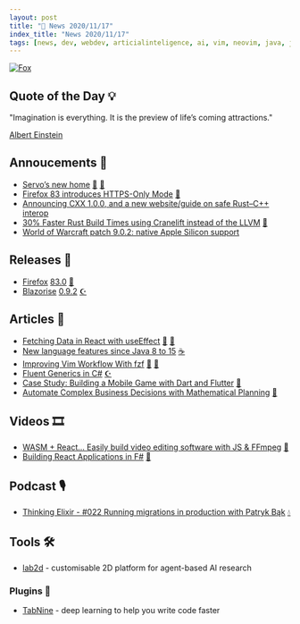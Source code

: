 ```yaml
---
layout: post
title: "📜 News 2020/11/17"
index_title: "News 2020/11/17"
tags: [news, dev, webdev, articialinteligence, ai, vim, neovim, java, javascript, dartlang, rustlang, firefox, elixirlang, csharp, fsharp, dotnet]
---
```


<a href="https://daily-tech-news.github.io/2020/11/17/news.html">
  <img src="https://user-images.githubusercontent.com/430272/99471458-5619eb00-2925-11eb-8a94-801fea6e3738.jpg"
     alt="Fox"
     class="image">
</a>

## Quote of the Day 💡

"Imagination is everything. It is the preview of life’s coming attractions."

[Albert Einstein](https://en.wikipedia.org/wiki/Albert_Einstein)

## Annoucements 🥁

- [Servo’s new home](https://blog.servo.org/2020/11/17/servo-home/) [🦀](https://www.rust-lang.org "#rust") [🦊](https://www.mozilla.org/en-US/firefox "#firefox")
- [Firefox 83 introduces HTTPS-Only Mode](https://blog.mozilla.org/security/2020/11/17/firefox-83-introduces-https-only-mode/) [🦊](https://www.mozilla.org/en-US/firefox "#firefox")
- [Announcing CXX 1.0.0, and a new website/guide on safe Rust–C++ interop](https://cxx.rs)
- [30% Faster Rust Build Times using Cranelift instead of the LLVM](https://github.com/rust-lang/rust/pull/77975) [🦀](https://www.rust-lang.org "#rust")
- [World of Warcraft patch 9.0.2: native Apple Silicon support](https://us.forums.blizzard.com/en/wow/t/mac-support-update-november-16/722775)

## Releases 🥳

- [Firefox](https://www.mozilla.org/en-US/firefox/) [83.0](https://www.mozilla.org/en-US/firefox/83.0/releasenotes/) [🦊](https://www.mozilla.org/en-US/firefox "#firefox")
- [Blazorise](https://blazorise.com) [0.9.2](https://blazorise.com/news/release-notes/092) [☪️ ](https://docs.microsoft.com/en-us/dotnet/csharp "#csharp #dotnet")

## Articles 📜

- [Fetching Data in React with useEffect](https://maxrozen.com/fetching-data-react-with-useeffect) [🔶](https://developer.mozilla.org/en-US/docs/Web/JavaScript "#javascript") [🔶](https://reactjs.org "#reactjs")
- [New language features since Java 8 to 15](https://advancedweb.hu/new-language-features-since-java-8-to-15) [☕️](https://www.java.com "#java")
- [Improving Vim Workflow With fzf](https://pragmaticpineapple.com/improving-vim-workflow-with-fzf/) [🍃](https://www.vim.org "#vim") [🍃](https://neovim.io "#neovim")
- [Fluent Generics in C#](https://tyrrrz.me/blog/fluent-generics) [☪️ ](https://docs.microsoft.com/en-us/dotnet/csharp "#csharp #dotnet")
- [Case Study: Building a Mobile Game with Dart and Flutter](https://blog.risingstack.com/case-study-dart-flutter-mobile-game/) [🎯](https://dart.dev "#dartlang")
- [Automate Complex Business Decisions with Mathematical Planning](https://medium.com/rocket-mortgage-technology-blog/automate-complex-business-decisions-with-mathematical-planning-738d89ddc3e7) [🔷](https://fsharp.org "#fsharp #dotnet")

## Videos 🎞

- [WASM + React... Easily build video editing software with JS & FFmpeg](https://www.youtube.com/watch?v=-OTc0Ki7Sv0) [🔶](https://reactjs.org "#reactjs")
- [Building React Applications in F#](https://www.youtube.com/watch?v=a6Ct3CM_lj4) [🔷](https://fsharp.org "#fsharp #dotnet")

## Podcast 🎙

- [Thinking Elixir - #022 Running migrations in production with Patryk Bąk](https://thinkingelixir.com/podcast-episodes/022-running-migrations-in-production-with-patryk-bak/) [💧](https://elixir-lang.org "#elixirlang")

## Tools 🛠

- [lab2d](https://github.com/deepmind/lab2d) - customisable 2D platform for agent-based AI research

### Plugins 🔌

- [TabNine](https://www.tabnine.com) - deep learning to help you write code faster


